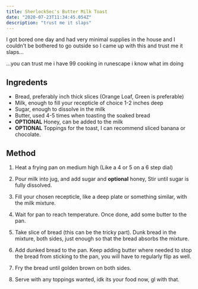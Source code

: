 ```yaml
---
title: SherlockSec's Butter Milk Toast
date: "2020-07-23T11:34:45.054Z"
description: "trust me it slaps"
---
```


I got bored one day and had very minimal supplies in the house and I couldn't be bothered to go outside so I came up with this and trust me it slaps...  

...you can trust me i have 99 cooking in runescape i know what im doing  

## Ingredents
 - Bread, preferably inch thick slices (Orange Loaf, Green is preferable)  
 - Milk, enough to fill your recepticle of choice 1-2 inches deep  
 - Sugar, enough to dissolve in the milk  
 - Butter, used 4-5 times when toasting the soaked bread  
 - **OPTIONAL** Honey, can be added to the milk  
 - **OPTIONAL** Toppings for the toast, I can recommend sliced banana or chocolate.  

## Method
1. Heat a frying pan on medium high (Like a 4 or 5 on a 6 step dial)  

2. Pour milk into jug, and add sugar and **optional** honey, Stir until sugar is fully dissolved.  

3. Fill your chosen recepticle, like a deep plate or something similar, with the milk mixture.  

4. Wait for pan to reach temperature. Once done, add some butter to the pan.  

5. Take slice of bread (this can be the tricky part). Dunk bread in the mixture, both sides, just enough so that the bread absorbs the mixture.  

6. Add dunked bread to the pan. Keep adding butter where needed to stop the bread from sticking to the pan, you will have to regularly flip as well.  

7. Fry the bread until golden brown on both sides.  

8. Serve with any toppings wanted, idk its your food now, gl with that.  